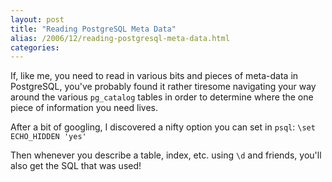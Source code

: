 ```yaml
---
layout: post
title: "Reading PostgreSQL Meta Data"
alias: /2006/12/reading-postgresql-meta-data.html
categories:
---
```

If, like me, you need to read in various bits and pieces of meta-data in PostgreSQL, you've probably found it rather tiresome navigating your way around the various `pg_catalog` tables in order to determine where the one piece of information you need lives.

After a bit of googling, I discovered a nifty option you can set in `psql`: `\set ECHO_HIDDEN 'yes'`

Then whenever you describe a table, index, etc. using `\d` and friends, you'll also get the SQL that was used!
